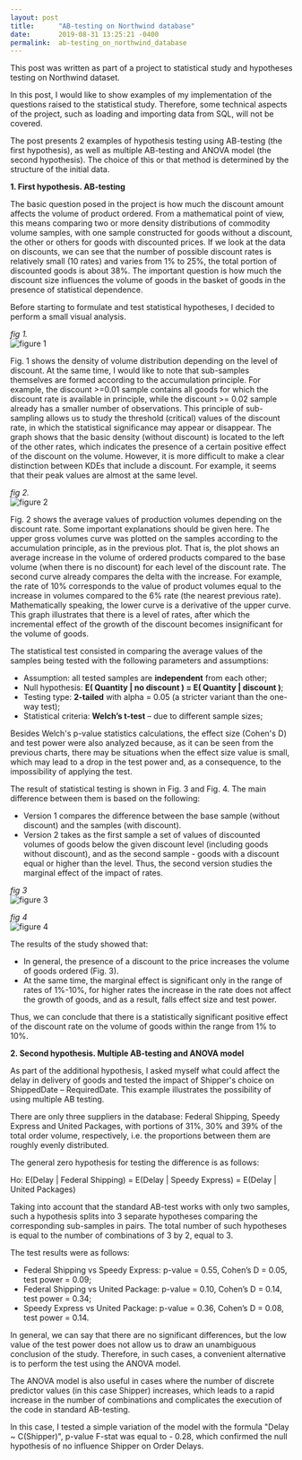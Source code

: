 ```yaml
---
layout: post
title:      "AB-testing on Northwind database"
date:       2019-08-31 13:25:21 -0400
permalink:  ab-testing_on_northwind_database
---
```



This post was written as part of a project to statistical study and hypotheses testing on Northwind dataset.

In this post, I would like to show examples of my implementation of the questions raised to the statistical study. Therefore, some technical aspects of the project, such as loading and importing data from SQL, will not be covered.

The post presents 2 examples of hypothesis testing using AB-testing (the first hypothesis), as well as multiple AB-testing and ANOVA model (the second hypothesis). The choice of this or that method is determined by the structure of the initial data.

**1.	First hypothesis. AB-testing**

The basic question posed in the project is how much the discount amount affects the volume of product ordered. From a mathematical point of view, this means comparing two or more density distributions of commodity volume samples, with one sample constructed for goods without a discount, the other or others for goods with discounted prices. If we look at the data on discounts, we can see that the number of possible discount rates is relatively small (10 rates) and varies from 1% to 25%, the total portion of discounted goods is about 38%. The important question is how much the discount size influences the volume of goods in the basket of goods in the presence of statistical dependence.

Before starting to formulate and test statistical hypotheses, I decided to perform a small visual analysis.

*fig 1.*  
![figure 1](https://i.imgur.com/7YTJjSs.jpg)

Fig. 1 shows the density of volume distribution depending on the level of discount. At the same time, I would like to note that sub-samples themselves are formed according to the accumulation principle. For example, the discount >=0.01 sample contains all goods for which the discount rate is available in principle, while the discount >= 0.02 sample already has a smaller number of observations. This principle of sub-sampling allows us to study the threshold (critical) values of the discount rate, in which the statistical significance may appear or disappear. The graph shows that the basic density (without discount) is located to the left of the other rates, which indicates the presence of a certain positive effect of the discount on the volume. However, it is more difficult to make a clear distinction between KDEs that include a discount. For example, it seems that their peak values are almost at the same level.

*fig 2.*   
![figure 2](https://i.imgur.com/PVdln7T.jpg)

Fig. 2 shows the average values of production volumes depending on the discount rate. Some important explanations should be given here. The upper gross volumes curve was plotted on the samples according to the accumulation principle, as in the previous plot. That is, the plot shows an average increase in the volume of ordered products compared to the base volume (when there is no discount) for each level of the discount rate. The second curve already compares the delta with the increase. For example, the rate of 10% corresponds to the value of product volumes equal to the increase in volumes compared to the 6% rate (the nearest previous rate). Mathematically speaking, the lower curve is a derivative of the upper curve. This graph illustrates that there is a level of rates, after which the incremental effect of the growth of the discount becomes insignificant for the volume of goods.

The statistical test consisted in comparing the average values of the samples being tested with the following parameters and assumptions:  
* Assumption: all tested samples are **independent** from each other;    
* Null hypothesis: **E( Quantity | no discount ) = E( Quantity | discount )**;  
* Testing type: **2-tailed** with alpha = 0.05 (a stricter variant than the one-way test);  
* Statistical criteria: **Welch’s t-test** – due to different sample sizes;  

Besides Welch's p-value statistics calculations, the effect size (Cohen's D) and test power were also analyzed because, as it can be seen from the previous charts, there may be situations when the effect size value is small, which may lead to a drop in the test power and, as a consequence, to the impossibility of applying the test.

The result of statistical testing is shown in Fig. 3 and Fig. 4. The main difference between them is based on the following: 
* Version 1 compares the difference between the base sample (without discount) and the samples (with discount). 
* Version 2 takes as the first sample a set of values of discounted volumes of goods below the given discount level (including goods without discount), and as the second sample - goods with a discount equal or higher than the level. Thus, the second version studies the marginal effect of the impact of rates.

*fig 3*   
![figure 3](https://i.imgur.com/nNYkvz8.jpg)

*fig 4*  
![figure 4](https://i.imgur.com/i0MLWOW.jpg)

The results of the study showed that:
* In general, the presence of a discount to the price increases the volume of goods ordered (Fig. 3).
* At the same time, the marginal effect is significant only in the range of rates of 1%-10%, for higher rates the increase in the rate does not affect the growth of goods, and as a result, falls effect size and test power.

Thus, we can conclude that there is a statistically significant positive effect of the discount rate on the volume of goods within the range from 1% to 10%.


**2.	Second hypothesis. Multiple AB-testing and ANOVA model**

As part of the additional hypothesis, I asked myself what could affect the delay in delivery of goods and tested the impact of Shipper's choice on ShippedDate – RequiredDate. This example illustrates the possibility of using multiple AB testing.

There are only three suppliers in the database: Federal Shipping, Speedy Express and United Packages, with portions of 31%, 30% and 39% of the total order volume, respectively, i.e. the proportions between them are roughly evenly distributed. 

The general zero hypothesis for testing the difference is as follows:  

Ho: E(Delay | Federal Shipping) = E(Delay | Speedy Express) = E(Delay | United Packages)

Taking into account that the standard AB-test works with only two samples, such a hypothesis splits into 3 separate hypotheses comparing the corresponding sub-samples in pairs. The total number of such hypotheses is equal to the number of combinations of 3 by 2, equal to 3.

The test results were as follows:
* Federal Shipping vs Speedy Express: p-value = 0.55, Cohen’s D = 0.05, test power = 0.09;
* Federal Shipping vs United Package: p-value = 0.10, Cohen’s D = 0.14, test power = 0.34;
* Speedy Express vs United Package: p-value = 0.36, Cohen’s D = 0.08, test power = 0.14.

In general, we can say that there are no significant differences, but the low value of the test power does not allow us to draw an unambiguous conclusion of the study. Therefore, in such cases, a convenient alternative is to perform the test using the ANOVA model.

The ANOVA model is also useful in cases where the number of discrete predictor values (in this case Shipper) increases, which leads to a rapid increase in the number of combinations and complicates the execution of the code in standard AB-testing.

In this case, I tested a simple variation of the model with the formula "Delay ~ C(Shipper)", p-value F-stat was equal to - 0.28, which confirmed the null hypothesis of no influence Shipper on Order Delays.


